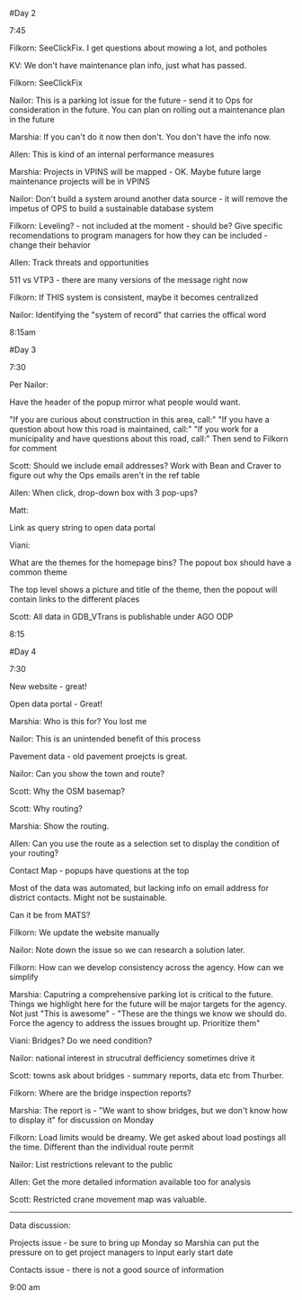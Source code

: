 #Day 2

7:45

Filkorn: SeeClickFix. I get questions about mowing a lot, and potholes

KV: We don't have maintenance plan info, just what has passed.

Filkorn: SeeClickFix

Nailor: This is a parking lot issue for the future - send it to Ops for consideration in the future. You can plan on rolling out a maintenance plan in the future 

Marshia: If you can't do it now then don't. You don't have the info now.

Allen: This is kind of an internal performance measures

Marshia: Projects in VPINS will be mapped - OK. Maybe future large maintenance projects will be in VPINS

Nailor: Don't build a system around another data source - it will remove the impetus of OPS to build a sustainable database system

Filkorn: Leveling? - not included at the moment - should be? Give specific recomendations to program managers for how they can be included - change their behavior

Allen: Track threats and opportunities

511 vs VTP3 - there are many versions of the message right now

Filkorn: If THIS system is consistent, maybe it becomes centralized

Nailor: Identifying the "system of record" that carries the offical word

8:15am

#Day 3

7:30

Per Nailor:

Have the header of the popup mirror what people would want.

"If you are curious about construction in this area, call:"
"If you have a question about how this road is maintained, call:"
"If you work for a municipality and have questions about this road, call:"
Then send to Filkorn for comment

Scott: Should we include email addresses? Work with Bean and Craver to figure out why the Ops emails aren't in the ref table

Allen: When click, drop-down box with 3 pop-ups?


Matt:

Link as query string to open data portal

Viani: 

What are the themes for the homepage bins? The popout box should have a common theme

The top level shows a picture and title of the theme, then the popout will contain links to the different places

Scott: All data in GDB_VTrans is publishable under AGO ODP

8:15


#Day 4

7:30

New website - great!

Open data portal - Great! 

Marshia: Who is this for? You lost me

Nailor: This is an unintended benefit of this process 

Pavement data - old pavement proejcts is great.

Nailor: Can you show the town and route?

Scott: Why the OSM basemap?

Scott: Why routing?

Marshia: Show the routing.

Allen: Can you use the route as a selection set to display the condition of your routing?

Contact Map - popups have questions at the top

Most of the data was automated, but lacking info on email address for district contacts. Might not be sustainable.

Can it be from MATS?

Filkorn: We update the website manually

Nailor: Note down the issue so we can research a solution later.

Filkorn: How can we develop consistency across the agency. How can we simplify 

Marshia: Caputring a comprehensive parking lot is critical to the future. Things we highlight here for the future will be major targets for the agency. Not just "This is awesome" - "These are the things we know we should do. Force the agency to address the issues brought up. Prioritize them"

Viani: Bridges? Do we need condition?

Nailor: national interest in strucutral defficiency sometimes drive it

Scott: towns ask about bridges - summary reports, data etc from Thurber.

Filkorn: Where are the bridge inspection reports?

Marshia: The report is - "We want to show bridges, but we don't know how to display it" for discussion on Monday

Filkorn: Load limits would be dreamy. We get asked about load postings all the time. Different than the individual route permit

Nailor: List restrictions relevant to the public

Allen: Get the more detailed information available too for analysis

Scott: Restricted crane movement map was valuable. 

------

Data discussion:

Projects issue - be sure to bring up Monday so Marshia can put the pressure on to get project managers to input early start date

Contacts issue - there is not a good source of information 

9:00 am
